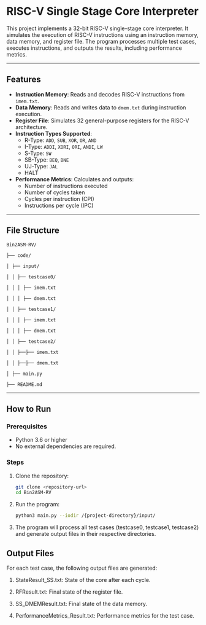 # RISC-V Single Stage Core Interpreter

This project implements a 32-bit RISC-V single-stage core interpreter. It simulates the execution of RISC-V instructions using an instruction memory, data memory, and register file. The program processes multiple test cases, executes instructions, and outputs the results, including performance metrics.

---

## Features

- **Instruction Memory**: Reads and decodes RISC-V instructions from `imem.txt`.
- **Data Memory**: Reads and writes data to `dmem.txt` during instruction execution.
- **Register File**: Simulates 32 general-purpose registers for the RISC-V architecture.
- **Instruction Types Supported**:
  - R-Type: `ADD`, `SUB`, `XOR`, `OR`, `AND`
  - I-Type: `ADDI`, `XORI`, `ORI`, `ANDI`, `LW`
  - S-Type: `SW`
  - SB-Type: `BEQ`, `BNE`
  - UJ-Type: `JAL`
  - HALT
- **Performance Metrics**: Calculates and outputs:
  - Number of instructions executed
  - Number of cycles taken
  - Cycles per instruction (CPI)
  - Instructions per cycle (IPC)

---

## File Structure
```
Bin2ASM-RV/ 

├── code/

│ ├── input/ 

│ │ ├── testcase0/ 

│ │ │ ├── imem.txt 

│ │ │ ├── dmem.txt 

│ │ ├── testcase1/ 

│ │ │ ├── imem.txt 

│ │ │ ├── dmem.txt 

│ │ ├── testcase2/ 

│ │ ├──├── imem.txt 

│ │ ├──├── dmem.txt 

│ ├── main.py 

├── README.md
```
---

## How to Run

### Prerequisites
- Python 3.6 or higher
- No external dependencies are required.

### Steps
1. Clone the repository:
   ```bash
   git clone <repository-url>
   cd Bin2ASM-RV
   ```
2. Run the program:
   ```bash
   python3 main.py --iodir /{project-directory}/input/
   ```
3. The program will process all test cases (testcase0, testcase1, testcase2) and generate output files in their respective directories.

## Output Files
For each test case, the following output files are generated:

1. StateResult_SS.txt: State of the core after each cycle.
   
2. RFResult.txt: Final state of the register file.
   
3. SS_DMEMResult.txt: Final state of the data memory.

4. PerformanceMetrics_Result.txt: Performance metrics for the test case.
